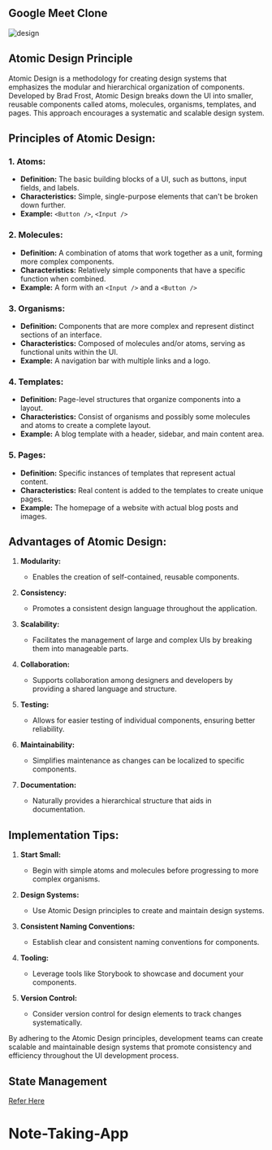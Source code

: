 ## Google Meet Clone

![design](https://github.com/NjohPrince/google-keep/assets/60319809/51c54419-f641-40b8-8219-5f574d1abe42)

## Atomic Design Principle

Atomic Design is a methodology for creating design systems that emphasizes the modular and hierarchical organization of components. Developed by Brad Frost, Atomic Design breaks down the UI into smaller, reusable components called atoms, molecules, organisms, templates, and pages. This approach encourages a systematic and scalable design system.

## Principles of Atomic Design:

### 1. **Atoms:**

- **Definition:** The basic building blocks of a UI, such as buttons, input fields, and labels.
- **Characteristics:** Simple, single-purpose elements that can't be broken down further.
- **Example:** `<Button />`, `<Input />`

### 2. **Molecules:**

- **Definition:** A combination of atoms that work together as a unit, forming more complex components.
- **Characteristics:** Relatively simple components that have a specific function when combined.
- **Example:** A form with an `<Input />` and a `<Button />`

### 3. **Organisms:**

- **Definition:** Components that are more complex and represent distinct sections of an interface.
- **Characteristics:** Composed of molecules and/or atoms, serving as functional units within the UI.
- **Example:** A navigation bar with multiple links and a logo.

### 4. **Templates:**

- **Definition:** Page-level structures that organize components into a layout.
- **Characteristics:** Consist of organisms and possibly some molecules and atoms to create a complete layout.
- **Example:** A blog template with a header, sidebar, and main content area.

### 5. **Pages:**

- **Definition:** Specific instances of templates that represent actual content.
- **Characteristics:** Real content is added to the templates to create unique pages.
- **Example:** The homepage of a website with actual blog posts and images.

## Advantages of Atomic Design:

1. **Modularity:**

   - Enables the creation of self-contained, reusable components.

2. **Consistency:**

   - Promotes a consistent design language throughout the application.

3. **Scalability:**

   - Facilitates the management of large and complex UIs by breaking them into manageable parts.

4. **Collaboration:**

   - Supports collaboration among designers and developers by providing a shared language and structure.

5. **Testing:**

   - Allows for easier testing of individual components, ensuring better reliability.

6. **Maintainability:**

   - Simplifies maintenance as changes can be localized to specific components.

7. **Documentation:**
   - Naturally provides a hierarchical structure that aids in documentation.

## Implementation Tips:

1. **Start Small:**

   - Begin with simple atoms and molecules before progressing to more complex organisms.

2. **Design Systems:**

   - Use Atomic Design principles to create and maintain design systems.

3. **Consistent Naming Conventions:**

   - Establish clear and consistent naming conventions for components.

4. **Tooling:**

   - Leverage tools like Storybook to showcase and document your components.

5. **Version Control:**
   - Consider version control for design elements to track changes systematically.

By adhering to the Atomic Design principles, development teams can create scalable and maintainable design systems that promote consistency and efficiency throughout the UI development process.

## State Management

[Refer Here](https://github.com/NjohPrince/google-keep/blob/main/STATE_MANAGEMENT.md)
# Note-Taking-App
